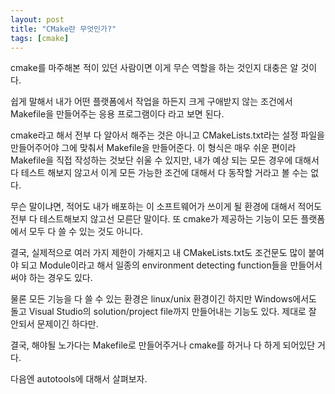 ```yaml
---
layout: post
title: "CMake란 무엇인가?"
tags: [cmake]
---
```


cmake를 마주해본 적이 있던 사람이면 이게 무슨 역할을 하는 것인지 대충은 알 것이다.

쉽게 말해서 내가 어떤 플랫폼에서 작업을 하든지 크게 구애받지 않는 조건에서 Makefile을 만들어주는 응용 프로그램이다 라고 보면 된다.

cmake라고 해서 전부 다 알아서 해주는 것은 아니고 CMakeLists.txt라는 설정 파일을 만들어주어야 그에 맞춰서 Makefile을 만들어준다. 이 형식은 매우 쉬운 편이라 Makefile을 직접 작성하는 것보단 쉬울 수 있지만, 내가 예상 되는 모든 경우에 대해서 다 테스트 해보지 않고서 이게 모든 가능한 조건에 대해서 다 동작할 거라고 볼 수는 없다.

무슨 말이냐면, 적어도 내가 배포하는 이 소프트웨어가 쓰이게 될 환경에 대해서 적어도 전부 다 테스트해보지 않고선 모른단 말이다. 또 cmake가 제공하는 기능이 모든 플랫폼에서 모두 다 쓸 수 있는 것도 아니다.

결국, 실제적으로 여러 가지 제한이 가해지고 내 CMakeLists.txt도 조건문도 많이 붙여야 되고 Module이라고 해서 일종의 environment detecting function들을 만들어서 써야 하는 경우도 있다.

물론 모든 기능을 다 쓸 수 있는 환경은 linux/unix 환경이긴 하지만 Windows에서도 돌고 Visual Studio의 solution/project file까지 만들어내는 기능도 있다. 제대로 잘 안되서 문제이긴 하다만.

결국, 해야될 노가다는 Makefile로 만들어주거나 cmake를 하거나 다 하게 되어있단 거다. 

다음엔 autotools에 대해서 살펴보자.